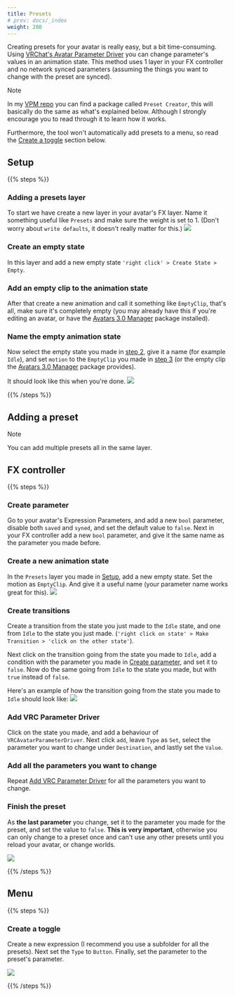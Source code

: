 ```yaml
---
title: Presets
# prev: docs/_index
weight: 200
---
```


Creating presets for your avatar is really easy, but a bit time-consuming. Using [VRChat's Avatar Parameter Driver](https://creators.vrchat.com/avatars/state-behaviors/#avatar-parameter-driver) you can change parameter's values in an animation state. This method uses 1 layer in your FX controller and no network synced parameters (assuming the things you want to change with the preset are synced).

> [!NOTE]
> In my [VPM repo](https://awa-vr.github.io/vrc-tools-vpm/) you can find a package called `Preset Creator`, this will basically do the same as what's explained below. Although I strongly encourage you to read through it to learn how it works.
>
> Furthermore, the tool won't automatically add presets to a menu, so read the [Create a toggle](#create-a-toggle) section below.

## Setup

{{% steps %}}

### Adding a presets layer

To start we have create a new layer in your avatar's FX layer. Name it something useful like `Presets` and make sure the weight is set to 1. (Don't worry about `write defaults`, it doesn't really matter for this.)
![](/images/docs/unity/presets/step1.png)

### Create an empty state

In this layer and add a new empty state `'right click' > Create State > Empty`.

### Add an empty clip to the animation state

After that create a new animation and call it something like `EmptyClip`, that's all, make sure it's completely empty (you may already have this if you're editing an avatar, or have the [Avatars 3.0 Manager](https://github.com/VRLabs/Avatars-3.0-Manager) package installed).

### Name the empty animation state

Now select the empty state you made in [step 2](#create-an-empty-state), give it a name (for example `Idle`), and set `motion` to the `EmptyClip` you made in [step 3](#add-an-empty-clip-to-the-animation-state) (or the empty clip the [Avatars 3.0 Manager](https://github.com/VRLabs/Avatars-3.0-Manager) package provides).

It should look like this when you're done.
![](/images/docs/unity/presets/step2.png)

{{% /steps %}}

## Adding a preset

> [!NOTE]
> You can add multiple presets all in the same layer.

## FX controller

{{% steps %}}

### Create parameter

Go to your avatar's Expression Parameters, and add a new `bool` parameter, disable both `saved` and `syned`, and set the default value to `false`.
Next in your FX controller add a new `bool` parameter, and give it the same name as the parameter you made before.

### Create a new animation state

In the `Presets` layer you made in [Setup](#setup), add a new empty state. Set the motion as `EmptyClip`. And give it a useful name (your parameter name works great for this).
![](/images/docs/unity/presets/step3.png)

### Create transitions

Create a transition from the state you just made to the `Idle` state, and one from `Idle` to the state you just made. (`'right click on state' > Make Transition > 'click on the other state'`).

Next click on the transition going from the state you made to `Idle`, add a condition with the parameter you made in [Create parameter](#create-parameter), and set it to `false`. Now do the same going from `Idle` to the state you made, but with `true` instead of `false`.

Here's an example of how the transition going from the state you made to `Idle` should look like:
![](/images/docs/unity/presets/step4.png)

### Add VRC Parameter Driver

Click on the state you made, and add a behaviour of `VRCAvatarParameterDriver`.
Next click `add`, leave `Type` as `Set`, select the parameter you want to change under `Destination`, and lastly set the `Value`.

### Add all the parameters you want to change

Repeat [Add VRC Parameter Driver](#add-vrc-parameter-driver) for all the parameters you want to change.

### Finish the preset

As **the last parameter** you change, set it to the parameter you made for the preset, and set the value to `false`. **This is very important**, otherwise you can only change to a preset once and can't use any other presets until you reload your avatar, or change worlds.

![](/images/docs/unity/presets/step5.png)

{{% /steps %}}

## Menu

{{% steps %}}

### Create a toggle
Create a new expression (I recommend you use a subfolder for all the presets). Next set the `Type` to `Button`. Finally, set the parameter to the preset's parameter.

![](/images/docs/unity/presets/step6.png)

{{% /steps %}}
